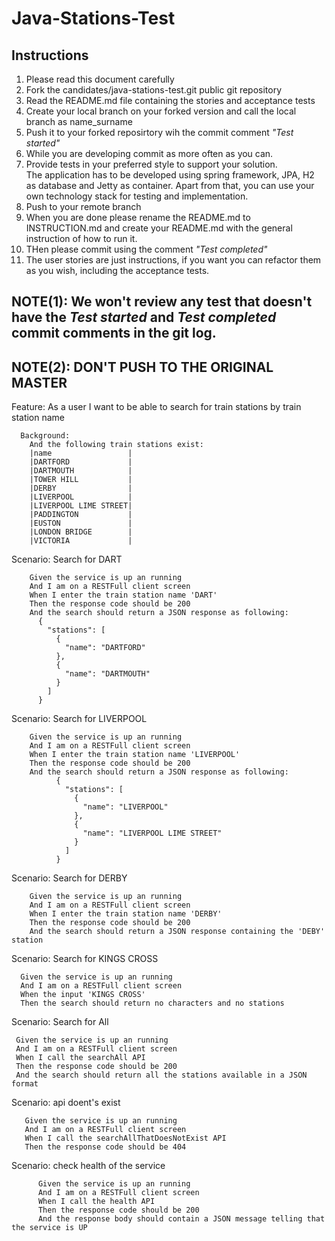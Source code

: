 Java-Stations-Test
===================


## Instructions

1. Please read this document carefully
2. Fork the candidates/java-stations-test.git  public git repository
3. Read the README.md file containing the stories and acceptance tests 
4. Create your local branch on your forked version and call the local branch as name_surname
5. Push it to your forked reposirtory wih the commit comment *"Test started"*
6. While you are developing commit as more often as you can.
7. Provide tests in your preferred style to support your solution.  
The application has to be developed using spring framework, JPA, H2 as database and Jetty as container. 
Apart from that, you can use your own technology stack for testing and implementation.
8. Push to your remote branch 
9. When you are done please rename the README.md to INSTRUCTION.md and create your README.md with the general instruction of how to run it.
10. THen please commit using the comment *"Test completed"*
11. The user stories are just instructions, if you want you can refactor them as you wish, including the acceptance tests.

## NOTE(1): We won't review any test that doesn't have the *Test started* and *Test completed* commit comments in the git log.

## NOTE(2): DON'T PUSH TO THE ORIGINAL MASTER


Feature:
As a user I want to be able to search for train stations by train station name
  
  
      Background:
        And the following train stations exist:
        |name                 |
        |DARTFORD             |
        |DARTMOUTH            |
        |TOWER HILL           |
        |DERBY                |
        |LIVERPOOL            |
        |LIVERPOOL LIME STREET|
        |PADDINGTON           |
        |EUSTON               |
        |LONDON BRIDGE        |
        |VICTORIA             |



  Scenario: Search for DART
  
        Given the service is up an running
        And I am on a RESTFull client screen
        When I enter the train station name 'DART'
        Then the response code should be 200
        And the search should return a JSON response as following:
          {
            "stations": [
              {
                "name": "DARTFORD"
              },
              {
                "name": "DARTMOUTH"
              }
            ]
          }


  Scenario: Search for LIVERPOOL
  
        Given the service is up an running
        And I am on a RESTFull client screen
        When I enter the train station name 'LIVERPOOL'
        Then the response code should be 200
        And the search should return a JSON response as following:
              {
                "stations": [
                  {
                    "name": "LIVERPOOL"
                  },
                  {
                    "name": "LIVERPOOL LIME STREET"
                  }
                ]
              }
          
   Scenario: Search for DERBY
   
        Given the service is up an running
        And I am on a RESTFull client screen
        When I enter the train station name 'DERBY'
        Then the response code should be 200
        And the search should return a JSON response containing the 'DEBY' station
             
  Scenario: Search for KINGS CROSS
  
      Given the service is up an running
      And I am on a RESTFull client screen
      When the input 'KINGS CROSS'
      Then the search should return no characters and no stations
   
  Scenario: Search for All
  
     Given the service is up an running
     And I am on a RESTFull client screen
     When I call the searchAll API
     Then the response code should be 200
     And the search should return all the stations available in a JSON format
  
     
  Scenario: api doent's exist
  
       Given the service is up an running
       And I am on a RESTFull client screen
       When I call the searchAllThatDoesNotExist API
       Then the response code should be 404
       
   Scenario: check health of the service
   
          Given the service is up an running
          And I am on a RESTFull client screen
          When I call the health API
          Then the response code should be 200
          And the response body should contain a JSON message telling that the service is UP
     
